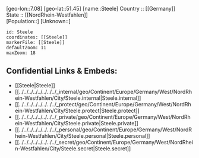 ﻿---
location: [51.45,7.08] 
mapzoom: [7,12] 
mapmarker: city 
type: City
tags:
- geo/City


SpocWebEntityId: 34540
isDeleted: false
confidential: public

---
[geo-lon::7.08] 
[geo-lat::51.45] 
[name::Steele] 
Country :: [[Germany]]  
State :: [[NordRhein-Westfahlen]]  
[Population::] 
[Unknown::] 


```leaflet
id: Steele
coordinates: [[Steele]] 
markerFile: [[Steele]] 
defaultZoom: 11 
maxZoom: 18
```


## Confidential Links & Embeds: 
- [[Steele|Steele]]  
- [[../../../../../../../../_internal/geo/Continent/Europe/Germany/West/NordRhein-Westfahlen/City/Steele.internal|Steele.internal]] 
- [[../../../../../../../../_protect/geo/Continent/Europe/Germany/West/NordRhein-Westfahlen/City/Steele.protect|Steele.protect]] 
- [[../../../../../../../../_private/geo/Continent/Europe/Germany/West/NordRhein-Westfahlen/City/Steele.private|Steele.private]] 
- [[../../../../../../../../_personal/geo/Continent/Europe/Germany/West/NordRhein-Westfahlen/City/Steele.personal|Steele.personal]] 
- [[../../../../../../../../_secret/geo/Continent/Europe/Germany/West/NordRhein-Westfahlen/City/Steele.secret|Steele.secret]] 
